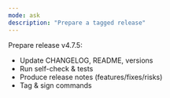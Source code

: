 ```yaml
---
mode: ask
description: "Prepare a tagged release"
---
```

Prepare release v4.7.5:
- Update CHANGELOG, README, versions
- Run self-check & tests
- Produce release notes (features/fixes/risks)
- Tag & sign commands
